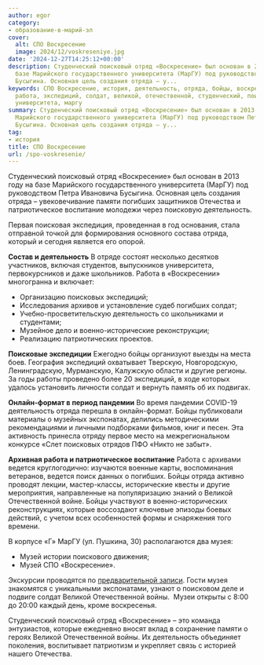 ```yaml
---
author: egor
category:
- образование-в-марий-эл
cover:
  alt: СПО Воскресение
  image: 2024/12/voskreseniye.jpg
date: '2024-12-27T14:25:12+00:00'
description: Студенческий поисковый отряд «Воскресение» был основан в 2013 году на
  базе Марийского государственного университета (МарГУ) под руководством Петра Ивановича
  Бусыгина. Основная цель создания отряда – у...
keywords: СПО Воскресение, история, деятельность, отряда, бойцы, воскресение, погибших,
  работа, экспедиций, солдат, великой, отечественной, студенческий, поисковый, отряд,
  университета, маргу
summary: Студенческий поисковый отряд «Воскресение» был основан в 2013 году на базе
  Марийского государственного университета (МарГУ) под руководством Петра Ивановича
  Бусыгина. Основная цель создания отряда – у...
tag:
- история
title: СПО Воскресение
url: /spo-voskresenie/
---
```


Студенческий поисковый отряд «Воскресение» был основан в 2013 году на базе Марийского государственного университета (МарГУ) под руководством Петра Ивановича Бусыгина. Основная цель создания отряда – увековечивание памяти погибших защитников Отечества и патриотическое воспитание молодежи через поисковую деятельность.

Первая поисковая экспедиция, проведенная в год основания, стала отправной точкой для формирования основного состава отряда, который и сегодня является его опорой.

**Состав и деятельность**
В отряде состоят несколько десятков участников, включая студентов, выпускников университета, первокурсников и даже школьников. Работа в «Воскресении» многогранна и включает:

- Организацию поисковых экспедиций;
- Исследования архивов и установление судеб погибших солдат;
- Учебно-просветительскую деятельность со школьниками и студентами;
- Музейное дело и военно-исторические реконструкции;
- Реализацию патриотических проектов.

**Поисковые экспедиции**
Ежегодно бойцы организуют выезды на места боев. География экспедиций охватывает Тверскую, Новгородскую, Ленинградскую, Мурманскую, Калужскую области и другие регионы. За годы работы проведено более 20 экспедиций, в ходе которых удалось установить личности солдат и вернуть память об их подвигах.

**Онлайн-формат в период пандемии**
Во время пандемии COVID-19 деятельность отряда перешла в онлайн-формат. Бойцы публиковали материалы о музейных экспонатах, делились методическими рекомендациями и личными подборками фильмов, книг и песен. Эта активность принесла отряду первое место на межрегиональном конкурсе «Слет поисковых отрядов ПФО «Никто не забыт».

**Архивная работа и патриотическое воспитание**
Работа с архивами ведется круглогодично: изучаются военные карты, воспоминания ветеранов, ведется поиск данных о погибших. Бойцы отряда активно проводят лекции, мастер-классы, исторические квесты и другие мероприятия, направленные на популяризацию знаний о Великой Отечественной войне. Бойцы участвуют в военно-исторических реконструкциях, которые воссоздают ключевые эпизоды боевых действий, с учетом всех особенностей формы и снаряжения того времени.

В корпусе «Г» МарГУ (ул. Пушкина, 30) располагаются два музея:

- Музей истории поискового движения;
- Музей СПО «Воскресение».

Экскурсии проводятся по [предварительной записи](https://vk.com/id15125042). Гости музея знакомятся с уникальными экспонатами, узнают о поисковом деле и подвиге солдат Великой Отечественной войны.  Музеи открыты с 8:00 до 20:00 каждый день, кроме воскресенья.

Студенческий поисковый отряд «Воскресение» – это команда энтузиастов, которые ежедневно вносят вклад в сохранение памяти о героях Великой Отечественной войны. Их деятельность объединяет поколения, воспитывает патриотизм и укрепляет связь с историей нашего Отечества.